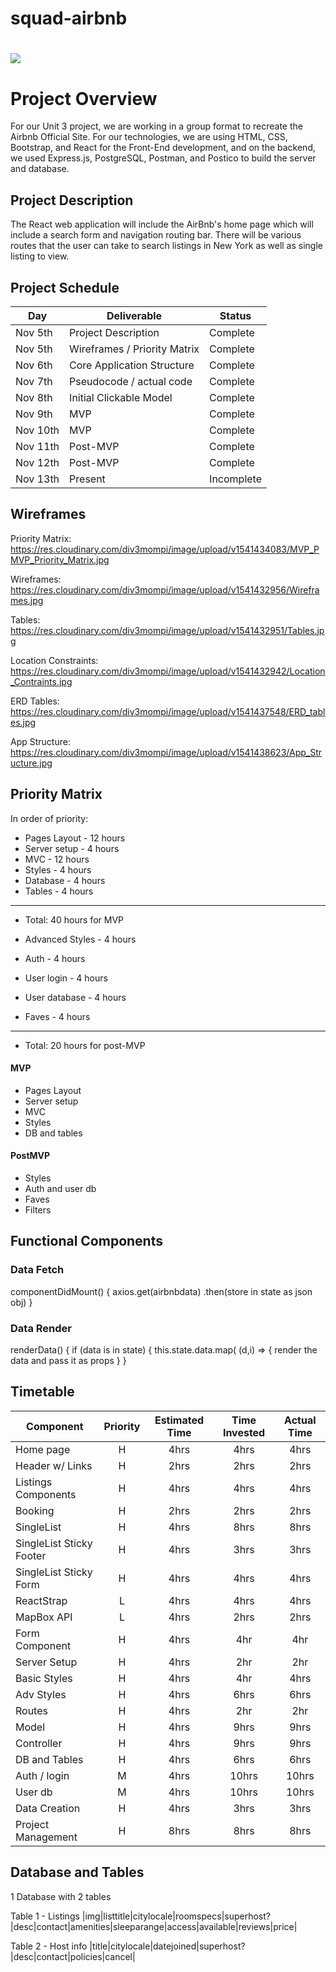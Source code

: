 
# squad-airbnb

# ![](https://www.logodesignlove.com/images/identity/airbnb-logo-meaning.jpg)

# Project Overview
For our Unit 3 project, we are working in a group format to recreate the Airbnb Official Site. For our technologies, we are using HTML, CSS, Bootstrap, and React for the Front-End development, and on the backend, we used Express.js, PostgreSQL, Postman, and Postico to build the server and database.


## Project Description

The React web application will include the AirBnb's home page which will include a search form and navigation routing bar. There will be various routes that the user can take to search listings in New York as well as single listing to view.


## Project Schedule

|  Day   | Deliverable          | Status
|--------|----------------------| ----------|
|Nov 5th | Project Description  | Complete
|Nov 5th | Wireframes / Priority Matrix | Complete
|Nov 6th | Core Application Structure   | Complete
|Nov 7th | Pseudocode / actual code | Complete
|Nov 8th | Initial Clickable Model  | Complete
|Nov 9th | MVP | Complete
|Nov 10th| MVP | Complete
|Nov 11th| Post-MVP| Complete
|Nov 12th| Post-MVP | Complete
|Nov 13th| Present | Incomplete


## Wireframes

Priority Matrix:
https://res.cloudinary.com/div3mompi/image/upload/v1541434083/MVP_PMVP_Priority_Matrix.jpg

Wireframes:
https://res.cloudinary.com/div3mompi/image/upload/v1541432956/Wireframes.jpg

Tables:
https://res.cloudinary.com/div3mompi/image/upload/v1541432951/Tables.jpg

Location Constraints:
https://res.cloudinary.com/div3mompi/image/upload/v1541432942/Location_Contraints.jpg

ERD Tables:
https://res.cloudinary.com/div3mompi/image/upload/v1541437548/ERD_tables.jpg

App Structure:
https://res.cloudinary.com/div3mompi/image/upload/v1541438623/App_Structure.jpg


## Priority Matrix

In order of priority:

- Pages Layout - 12 hours
- Server setup - 4 hours
- MVC - 12 hours
- Styles - 4 hours
- Database - 4 hours
- Tables - 4 hours
-------
- Total: 40 hours for MVP

- Advanced Styles - 4 hours
- Auth - 4 hours
- User login - 4 hours
- User database - 4 hours
- Faves - 4 hours
-----------
- Total: 20 hours for post-MVP


#### MVP

- Pages Layout
- Server setup
- MVC
- Styles
- DB and tables

#### PostMVP

- Styles
- Auth and user db
- Faves
- Filters


## Functional Components

### Data Fetch

componentDidMount() {
  axios.get(airbnbdata)
    .then(store in state as json obj)
    }

### Data Render

renderData() {
if (data is in state) {
this.state.data.map( (d,i) => {
render the data and pass it as props
  }
}

## Timetable

| Component    | Priority | Estimated Time | Time Invested | Actual Time |
| ------------ | :------: |  :-----------: | :------------: | :---------: |
| Home page    | H  | 4hrs | 4hrs | 4hrs  |
| Header w/ Links   | H  | 2hrs | 2hrs | 2hrs  |
| Listings Components | H | 4hrs | 4hrs | 4hrs |
| Booking | H | 2hrs | 2hrs | 2hrs |
| SingleList | H | 4hrs | 8hrs |  8hrs |
| SingleList Sticky Footer | H | 4hrs | 3hrs  | 3hrs |
| SingleList Sticky Form | H | 4hrs | 4hrs | 4hrs |
| ReactStrap | L | 4hrs | 4hrs |  4hrs |
| MapBox API | L | 4hrs | 2hrs | 2hrs |
| Form Component | H | 4hrs | 4hr | 4hr |
| Server Setup | H  | 4hrs| 2hr | 2hr |
| Basic Styles | H  | 4hrs| 4hr | 4hrs|
| Adv Styles | H  | 4hrs| 6hrs | 6hrs |
| Routes | H | 4hrs | 2hr | 2hr |
| Model | H | 4hrs | 9hrs| 9hrs
| Controller | H | 4hrs | 9hrs | 9hrs
| DB and Tables | H  | 4hrs | 6hrs | 6hrs
| Auth / login  | M  | 4hrs | 10hrs  | 10hrs
| User db       | M  | 4hrs | 10hrs  |  10hrs
| Data Creation     | H | 4hrs | 3hrs  |  3hrs
| Project Management | H | 8hrs | 8hrs | 8hrs


## Database and Tables

1 Database with 2 tables

Table 1  -  Listings
|img|listtitle|citylocale|roomspecs|superhost?|desc|contact|amenities|sleeparange|access|available|reviews|price|

Table 2 - Host info
|title|citylocale|datejoined|superhost?|desc|contact|policies|cancel|
